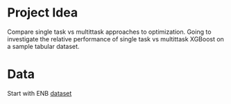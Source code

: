 # Project Idea

Compare single task vs multittask approaches to optimization.
Going to investigate the relative performance of single task vs multittask XGBoost on a sample tabular dataset.

# Data

Start with ENB [dataset](https://openml.org/search?type=data&status=active&id=41478&sort=runs)
